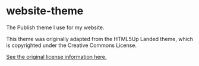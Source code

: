 # website-theme
The Publish theme I use for my website.

This theme was originally adapted from the HTML5Up Landed theme, which is copyrighted under the Creative Commons License.

[See the original license information here.](https://creativecommons.org/licenses/by/3.0/)
